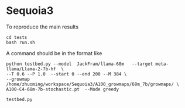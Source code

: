 # Sequoia3

To reproduce the main results

    cd tests
    bash run.sh
    
A command should be in the format like

    python testbed.py --model  JackFram/llama-68m   --target meta-llama/Llama-2-7b-hf  \
    --T 0.6 --P 1.0  --start 0 --end 200 --M 384 \
    --growmap /home/zhuoming/workspace/Sequoia3/A100_growmaps/68m_7b/growmaps/ \ 
    A100-C4-68m-7b-stochastic.pt  --Mode greedy

`testbed.py` 




